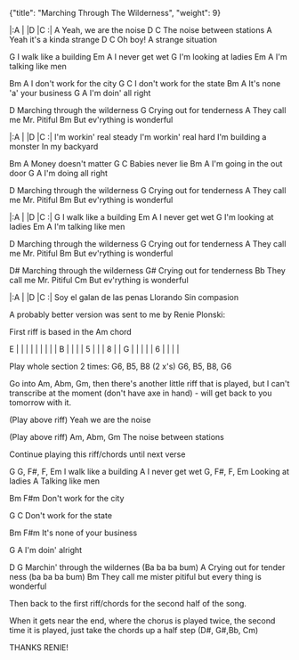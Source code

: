 {"title": "Marching Through The Wilderness",
"weight": 9}

|:A   |     |D    |C    :|
                 A
Yeah, we are the noise
                  D      C
The noise between stations
                  A
Yeah it's a kinda strange
                      D     C
Oh boy! A strange situation


G
I walk like a building
Em          A
I never get wet
G
I'm looking at ladies
Em               A
I'm talking like men


Bm                   A
I don't work for the city
G                    C
I don't work for the state
Bm                   A
It's none 'a' your business
G             A
I'm doin' all right


D
Marching through the wilderness
G
Crying out for tenderness
A
They call me Mr. Pitiful
Bm
But ev'rything is wonderful


|:A   |     |D    |C    :|
I'm workin' real steady
I'm workin' real hard
I'm building a monster
In my backyard

Bm            A
Money doesn't matter
G            C
Babies never lie
Bm               A
I'm going in the out door
G             A
I'm doing all right

D
Marching through the wilderness
G
Crying out for tenderness
A
They call me Mr. Pitiful
Bm
But ev'rything is wonderful

|:A   |     |D    |C    :|
G
I walk like a building
Em          A
I never get wet
G
I'm looking at ladies
Em               A
I'm talking like men

D
Marching through the wilderness
G
Crying out for tenderness
A
They call me Mr. Pitiful
Bm
But ev'rything is wonderful

D#
Marching through the wilderness
G#
Crying out for tenderness
Bb
They call me Mr. Pitiful
Cm
But ev'rything is wonderful

|:A   |     |D    |C    :|
Soy el galan de las penas
Llorando
Sin compasion



A probably better version was sent to me by Renie Plonski:

First riff is based in the Am chord

E |   |   |   |   |   |   |   |   |
B |   |   |   | 5 |   |   | 8 |   |
G |   |   |   |   | 6 |   |   |   |

Play whole section 2 times:
G6, B5, B8 (2 x's)
G6, B5, B8, G6

Go into Am, Abm, Gm, then there's another little riff that is played,
but I can't transcribe at the moment (don't have axe in hand) - will get
back to you tomorrow with it.

(Play above riff)
Yeah we are the noise

(Play above riff)	Am, Abm, Gm
The noise between stations

Continue playing this riff/chords until next verse

G		     G, F#, F, Em
I walk like a building
              A
I never get wet
		G, F#, F, Em
Looking at ladies
		A
Talking like men

Bm		   F#m
Don't work for the city

G                   C
Don't work for the state

Bm		    F#m
It's none of your business

G		A
I'm doin' alright

D					G
Marchin' through the wildernes (Ba ba ba bum)
					A
Crying out for tender ness (ba ba ba bum)
				Bm
They call me mister pitiful but every thing is wonderful

Then back to the first riff/chords for the second half of the song.


When it gets near the end, where the chorus is played twice, the second
time it is played, just take the chords up a half step (D#, G#,Bb, Cm)

THANKS RENIE!
